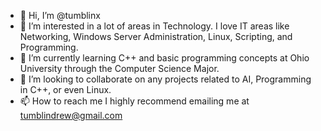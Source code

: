 - 👋 Hi, I’m @tumblinx
- 👀 I’m interested in a lot of areas in Technology. I love IT areas like Networking, Windows Server Administration, Linux, Scripting, and Programming.
- 🌱 I’m currently learning C++ and basic programming concepts at Ohio University through the Computer Science Major.
- 💞️ I’m looking to collaborate on any projects related to AI, Programming in C++, or even Linux.
- 📫 How to reach me I highly recommend emailing me at tumblindrew@gmail.com

<!---
tumblinx/tumblinx is a ✨ special ✨ repository because its `README.md` (this file) appears on your GitHub profile.
You can click the Preview link to take a look at your changes.
--->
